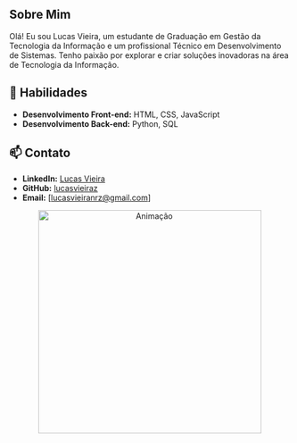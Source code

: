 
## Sobre Mim

Olá! Eu sou Lucas Vieira, um estudante de Graduação em Gestão da Tecnologia da Informação e um profissional Técnico em Desenvolvimento de Sistemas. Tenho paixão por explorar e criar soluções inovadoras na área de Tecnologia da Informação.

## 🚀 Habilidades

- **Desenvolvimento Front-end:** HTML, CSS, JavaScript
- **Desenvolvimento Back-end:** Python, SQL

## 📫 Contato

- **LinkedIn:** [Lucas Vieira](https://www.linkedin.com/in/lucasvieiraz/)
- **GitHub:** [lucasvieiraz](https://github.com/lucasvieiraz)
- **Email:** [lucasvieiranrz@gmail.com]

<!-- Animação -->
<p align="center">
  <img src="https://lh3.googleusercontent.com/-YhXMe_R32XU/VeuVp03ro0I/AAAAAAAA_3Q/_r_sQvbxH60/programmer_thumb%25255B1%25255D.gif?imgmax=800" alt="Animação" width="400">
</p>
